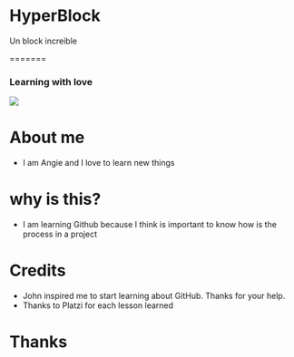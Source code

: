 
# HyperBlock
Un block increible 

=======
### Learning with love

![](https://encrypted-tbn0.gstatic.com/images?q=tbn:ANd9GcRuNirLaOeh3PlwyMcWV9Qzy6Ej7a9-Nopd1g&usqp=CAU)

# About me
- I am Angie and I love to learn new things

# why is this? 
- I am learning Github because I think is important to know how is the process in a project

# Credits
- John inspired me to start learning about GitHub. Thanks for your help.
- Thanks to Platzi for each lesson learned


# Thanks


